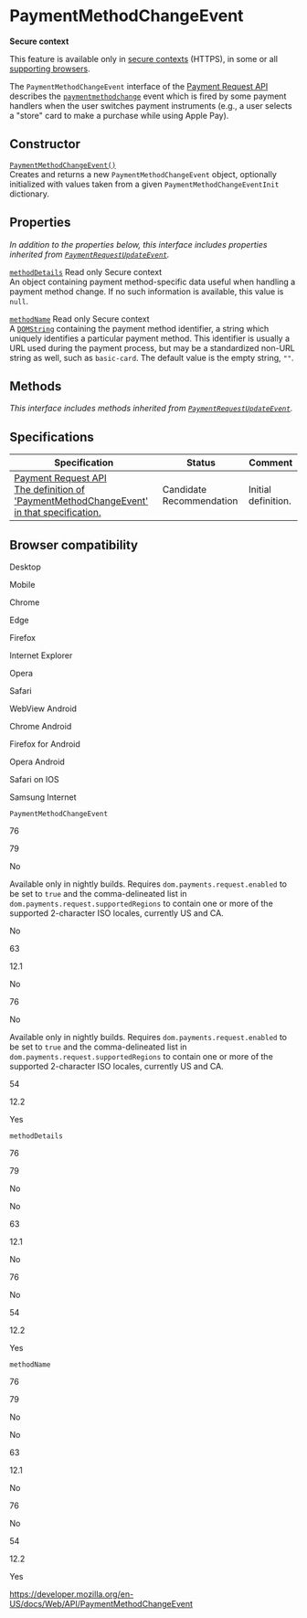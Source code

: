 PaymentMethodChangeEvent
========================

**Secure context**

This feature is available only in [secure contexts](https://developer.mozilla.org/en-US/docs/Web/Security/Secure_Contexts) (HTTPS), in some or all [supporting browsers](#browser_compatibility).

The `PaymentMethodChangeEvent` interface of the [Payment Request API](payment_request_api) describes the [`paymentmethodchange`](paymentrequest/paymentmethodchange_event) event which is fired by some payment handlers when the user switches payment instruments (e.g., a user selects a "store" card to make a purchase while using Apple Pay).

Constructor
-----------

[`PaymentMethodChangeEvent()`](paymentmethodchangeevent/paymentmethodchangeevent)  
Creates and returns a new `PaymentMethodChangeEvent` object, optionally initialized with values taken from a given <span class="page-not-created">`PaymentMethodChangeEventInit`</span> dictionary.

Properties
----------

*In addition to the properties below, this interface includes properties inherited from [`PaymentRequestUpdateEvent`](paymentrequestupdateevent).*

 [`methodDetails`](paymentmethodchangeevent/methoddetails) <span class="badge inline readonly">Read only </span> <span class="notecard inline secure">Secure context</span>   
An object containing payment method-specific data useful when handling a payment method change. If no such information is available, this value is `null`.

 [`methodName`](paymentmethodchangeevent/methodname) <span class="badge inline readonly">Read only </span> <span class="notecard inline secure">Secure context</span>   
A [`DOMString`](domstring) containing the payment method identifier, a string which uniquely identifies a particular payment method. This identifier is usually a URL used during the payment process, but may be a standardized non-URL string as well, such as `basic-card`. The default value is the empty string, `""`.

Methods
-------

*This interface includes methods inherited from [`PaymentRequestUpdateEvent`](paymentrequestupdateevent).*

Specifications
--------------

<table><thead><tr class="header"><th>Specification</th><th>Status</th><th>Comment</th></tr></thead><tbody><tr class="odd"><td><a href="https://w3c.github.io/payment-request/#paymentmethodchangeevent-interface">Payment Request API<br />
<span class="small">The definition of 'PaymentMethodChangeEvent' in that specification.</span></a></td><td><span class="spec-cr">Candidate Recommendation</span></td><td>Initial definition.</td></tr></tbody></table>

Browser compatibility
---------------------

Desktop

Mobile

Chrome

Edge

Firefox

Internet Explorer

Opera

Safari

WebView Android

Chrome Android

Firefox for Android

Opera Android

Safari on IOS

Samsung Internet

`PaymentMethodChangeEvent`

76

79

No

Available only in nightly builds. Requires `dom.payments.request.enabled` to be set to `true` and the comma-delineated list in `dom.payments.request.supportedRegions` to contain one or more of the supported 2-character ISO locales, currently US and CA.

No

63

12.1

No

76

No

Available only in nightly builds. Requires `dom.payments.request.enabled` to be set to `true` and the comma-delineated list in `dom.payments.request.supportedRegions` to contain one or more of the supported 2-character ISO locales, currently US and CA.

54

12.2

Yes

`methodDetails`

76

79

No

No

63

12.1

No

76

No

54

12.2

Yes

`methodName`

76

79

No

No

63

12.1

No

76

No

54

12.2

Yes

<a href="https://developer.mozilla.org/en-US/docs/Web/API/PaymentMethodChangeEvent" class="_attribution-link">https://developer.mozilla.org/en-US/docs/Web/API/PaymentMethodChangeEvent</a>
